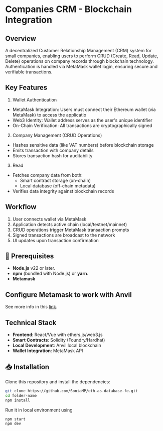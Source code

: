 # Companies CRM - Blockchain Integration

## Overview

A decentralized Customer Relationship Management (CRM) system for small companies, enabling users to perform CRUD (Create, Read, Update, Delete) operations on company records through blockchain technology. Authentication is handled via MetaMask wallet login, ensuring secure and verifiable transactions.

## Key Features

1. Wallet Authentication

- MetaMask Integration: Users must connect their Ethereum wallet (via MetaMask) to access the applicatio
- Web3 Identity: Wallet address serves as the user's unique identifier
- On-Chain Verification: All transactions are cryptographically signed

2. Company Management (CRUD Operations)

- Hashes sensitive data (like VAT numbers) before blockchain storage
- Emits transaction with company details
- Stores transaction hash for auditability

3. Read

- Fetches company data from both:
  - Smart contract storage (on-chain)
  - Local database (off-chain metadata)
- Verifies data integrity against blockchain records

## Workflow

1. User connects wallet via MetaMask
2. Application detects active chain (local/testnet/mainnet)
3. CRUD operations trigger MetaMask transaction prompts
4. Signed transactions are broadcast to the network
5. UI updates upon transaction confirmation

## 🚀 Prerequisites

- **Node.js** v22 or later.
- **npm** (bundled with Node.js) or **yarn**.
- **Metamask**

## Configure Metamask to work with Anvil

See more info in this [link](CONFIGURATIONS.md).

## Technical Stack

- **Frontend**: React/Vue with ethers.js/web3.js
- **Smart Contracts**: Solidity (Foundry/Hardhat)
- **Local Development**: Anvil local blockchain
- **Wallet Integration**: MetaMask API


## 📥 Installation

Clone this repository and install the dependencies:

```bash
git clone https://github.com/SoniaMP/eth-as-database-fe.git
cd folder-name
npm install
```

Run it in local environment using

```bash
npm start
npm dev
```
